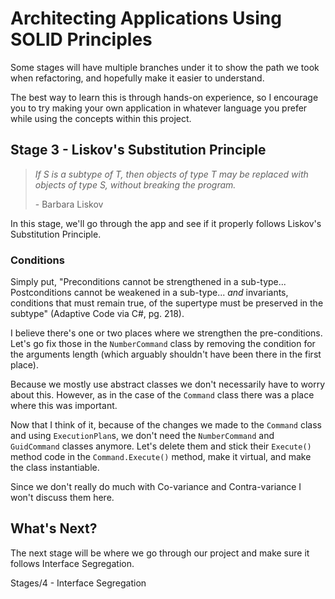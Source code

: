 # Architecting Applications Using SOLID Principles

Some stages will have multiple branches under it to show the path we took when refactoring, and hopefully make it easier to understand.

The best way to learn this is through hands-on experience, so I encourage you to try making your own application in whatever language you prefer while using the concepts within this project.

## Stage 3 - Liskov's Substitution Principle

> *If S is a subtype of T, then objects of type T may be replaced with objects of type S, without breaking the program.*
>
>  \- Barbara Liskov

In this stage, we'll go through the app and see if it properly follows Liskov's Substitution Principle.

### Conditions

Simply put, "Preconditions cannot be strengthened in a sub-type... Postconditions cannot be weakened in a sub-type... *and* invariants, conditions that must remain true, of the supertype must be preserved in the subtype" (Adaptive Code via C#, pg. 218).

I believe there's one or two places where we strengthen the pre-conditions. Let's go fix those in the `NumberCommand` class by removing the condition for the arguments length (which arguably shouldn't have been there in the first place).

Because we mostly use abstract classes we don't necessarily have to worry about this. However, as in the case of the `Command` class there was a place where this was important.

Now that I think of it, because of the changes we made to the `Command` class and using `ExecutionPlan`s, we don't need the `NumberCommand` and `GuidCommand` classes anymore. Let's delete them and stick their `Execute()` method code in the `Command.Execute()` method, make it virtual, and make the class instantiable.

Since we don't really do much with Co-variance and Contra-variance I won't discuss them here.

## What's Next?

The next stage will be where we go through our project and make sure it follows Interface Segregation.

Stages/4 - Interface Segregation
